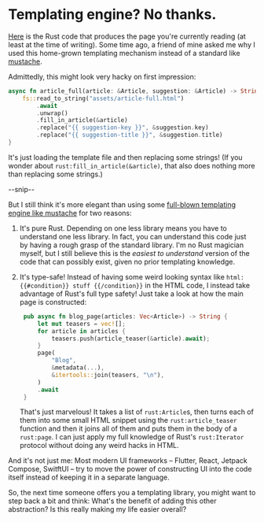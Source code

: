 # Templating engine? No thanks.

[Here](https://github.com/MarcelGarus/server/blob/f0688236abbe9f25ff296a6197130a19e3c6d562/src/templates.rs) is the Rust code that produces the page you're currently reading (at least at the time of writing).
Some time ago, a friend of mine asked me why I used this home-grown templating mechanism instead of a standard like [mustache](https://mustache.github.io/mustache.5.html).

Admittedly, this might look very hacky on first impression:

```rust
async fn article_full(article: &Article, suggestion: &Article) -> String {
    fs::read_to_string("assets/article-full.html")
        .await
        .unwrap()
        .fill_in_article(&article)
        .replace("{{ suggestion-key }}", &suggestion.key)
        .replace("{{ suggestion-title }}", &suggestion.title)
}
```

It's just loading the template file and then replacing some strings!
(If you wonder about `rust:fill_in_article(&article)`, that also does nothing more than replacing some strings.)

--snip--

But I still think it's more elegant than using some [full-blown templating engine like mustache](https://mustache.github.io/mustache.5.html) for two reasons:

1. It's pure Rust. Depending on one less library means you have to understand one less library.
   In fact, you can understand this code just by having a rough grasp of the standard library.
   I'm no Rust magician myself, but I still believe this is the *easiest to understand* version of the code that can possibly exist, given no prior templating knowledge.
2. It's type-safe! Instead of having some weird looking syntax like `html:{{#condition}} stuff {{/condition}}` in the HTML code, I instead take advantage of Rust's full type safety!
   Just take a look at how the main page is constructed:

   ```rust
    pub async fn blog_page(articles: Vec<Article>) -> String {
        let mut teasers = vec![];
        for article in articles {
            teasers.push(article_teaser(&article).await);
        }
        page(
            "Blog",
            &metadata(...),
            &itertools::join(teasers, "\n"),
        )
        .await
    }
   ```

   That's just marvelous! It takes a list of `rust:Article`s, then turns each of them into some small HTML snippet using the `rust:article_teaser` function and then it joins all of them and puts them in the body of a `rust:page`.
   I can just apply my full knowledge of Rust's `rust:Iterator` protocol without doing any weird hacks in HTML.

And it's not just me: Most modern UI frameworks – Flutter, React, Jetpack Compose, SwitftUI – try to move the power of constructing UI into the code itself instead of keeping it in a separate language.

So, the next time someone offers you a templating library, you might want to step back a bit and think:
What's the benefit of adding this other abstraction?
Is this really making my life easier overall?
